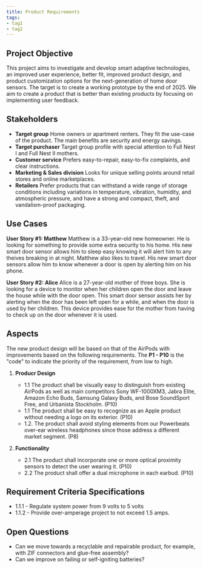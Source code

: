```yaml
---
title: Product Requirements
tags:
- tag1
- tag2
---
```


## Project Objective

This project aims to investigate and develop smart adaptive technologies, an improved user experience, better fit, improved product design, and product customization options for the next-generation of home door sensors. The target is to create a working prototype by the end of 2025. We aim to create a product that is better than existing products by focusing on implementing user feedback.

## Stakeholders

- **Target group** Home owners or apartment renters. They fit the use-case of the product. The main benefits are security and energy savings.
- **Target purchaser** Target group profile with special attention to Full Nest I and Full Nest II mothers.
- **Customer service** Prefers easy-to-repair, easy-to-fix complaints, and clear instructions.
- **Marketing & Sales division** Looks for unique selling points around retail stores and online marketplaces.
- **Retailers** Prefer products that can withstand a wide range of storage conditions including variations in temperature, vibration, humidity, and atmospheric pressure, and have a strong and compact, theft, and vandalism-proof packaging.


## Use Cases

**User Story #1: Matthew**
Matthew is a 33-year-old new homeowner. He is looking for something to provide some extra security to his home. His new smart door sensor allows him to sleep easy knowing it will alert him to any theives breaking in at night. 
Matthew also likes to travel. His new smart door sensors allow him to know whenever a door is open by alerting him on his phone. 

**User Story #2: Alice**
Alice is a 27-year-old mother of three boys. She is looking for a device to monitor when her children open the door and leave the house while with the door open. This smart door sensor assists her by alerting when the door has been left open for a while, and when the door is used by her children. This device provides ease for the mother from having to check up on the door whenever it is used.

## Aspects

The new product design will be based on that of the AirPods with improvements based on the following requirements. The **P1 - P10** is the "code" to indicate the priority of the requirement, from low to high.

1. **Producr Design**
   * 1.1 The product shall be visually easy to distinguish from existing AirPods as well as main competitors Sony WF-1000XM3, Jabra Elite, Amazon Echo Buds, Samsung Galaxy Buds, and Bose SoundSport Free, and Urbanista Stockholm. (P10)
   * 1.1 The product shall be easy to recognize as an Apple product without needing a logo on its exterior. (P10)
   * 1.2. The product shall avoid styling elements from our Powerbeats over-ear wireless headphones since those address a different market segment. (P8)
  
1. **Functionality**
      * 2.1 The product shall incorporate one or more optical proximity sensors to detect the user wearing it. (P10)
      * 2.2 The product shall offer a dual microphone in each earbud. (P10)

## Requirement Criteria Specifications

* 1.1.1 - Regulate system power from 9 volts to 5 volts
* 1.1.2 - Provide over-amperage project to not exceed 1.5 amps.

## Open Questions

* Can we move towards a recyclable and repairable product, for example, with ZIF connectors and glue-free assembly?
* Can we improve on failing or self-igniting batteries?
